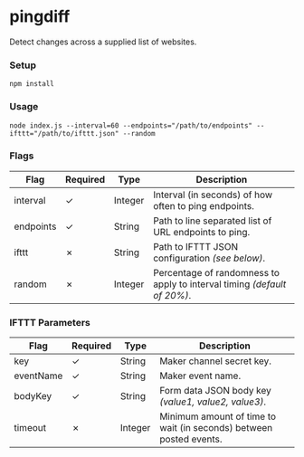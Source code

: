 # pingdiff
Detect changes across a supplied list of websites.

### Setup
    npm install

### Usage
    node index.js --interval=60 --endpoints="/path/to/endpoints" --ifttt="/path/to/ifttt.json" --random

### Flags
| Flag | Required | Type | Description |
| --- | --- | --- | --- |
| interval | ✓ | Integer | Interval (in seconds) of how often to ping endpoints. |
| endpoints | ✓ | String | Path to line separated list of URL endpoints to ping. |
| ifttt | ✗ | String | Path to IFTTT JSON configuration _(see below)_. |
| random | ✗ | Integer | Percentage of randomness to apply to interval timing _(default of 20%)_. |

### IFTTT Parameters
| Flag | Required | Type | Description |
| --- | --- | --- | --- |
| key | ✓ | String | Maker channel secret key. |
| eventName | ✓ | String | Maker event name. |
| bodyKey | ✓ | String | Form data JSON body key _(value1, value2, value3)_. |
| timeout | ✗ | Integer | Minimum amount of time to wait (in seconds) between posted events. |
